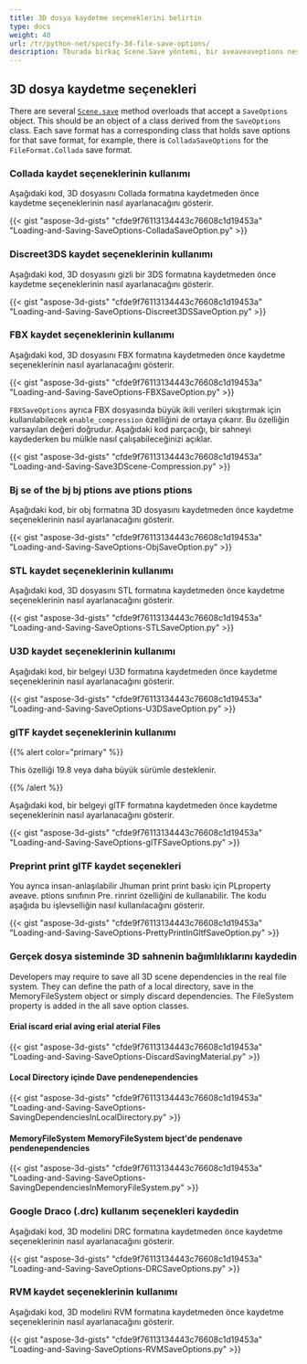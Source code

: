 ```yaml
---
title: 3D dosya kaydetme seçeneklerini belirtin
type: docs
weight: 40
url: /tr/python-net/specify-3d-file-save-options/
description: Tburada birkaç Scene.Save yöntemi, bir aveaveaveptions nesnesini kabul eden aşırı yükler. Each kaydetme formatı, bu kaydetme formatı için kaydetme seçeneklerini tutan ilgili bir sınıfa sahiptir.
---
```

##  **3D dosya kaydetme seçenekleri**
There are several [`Scene.save`](https://reference.aspose.com/3d/net/aspose.threed/scene) method overloads that accept a `SaveOptions` object. This should be an object of a class derived from the `SaveOptions` class. Each save format has a corresponding class that holds save options for that save format, for example, there is `ColladaSaveOptions` for the `FileFormat.Collada` save format.
###  **Collada kaydet seçeneklerinin kullanımı**
Aşağıdaki kod, 3D dosyasını Collada formatına kaydetmeden önce kaydetme seçeneklerinin nasıl ayarlanacağını gösterir.

{{< gist "aspose-3d-gists" "cfde9f76113134443c76608c1d19453a" "Loading-and-Saving-SaveOptions-ColladaSaveOption.py" >}}
###  **Discreet3DS kaydet seçeneklerinin kullanımı**
Aşağıdaki kod, 3D dosyasını gizli bir 3DS formatına kaydetmeden önce kaydetme seçeneklerinin nasıl ayarlanacağını gösterir.

{{< gist "aspose-3d-gists" "cfde9f76113134443c76608c1d19453a" "Loading-and-Saving-SaveOptions-Discreet3DSSaveOption.py" >}}
###  **FBX kaydet seçeneklerinin kullanımı**
Aşağıdaki kod, 3D dosyasını FBX formatına kaydetmeden önce kaydetme seçeneklerinin nasıl ayarlanacağını gösterir.

{{< gist "aspose-3d-gists" "cfde9f76113134443c76608c1d19453a" "Loading-and-Saving-SaveOptions-FBXSaveOption.py" >}}

`FBXSaveOptions` ayrıca FBX dosyasında büyük ikili verileri sıkıştırmak için kullanılabilecek `enable_compression` özelliğini de ortaya çıkarır. Bu özelliğin varsayılan değeri doğrudur. Aşağıdaki kod parçacığı, bir sahneyi kaydederken bu mülkle nasıl çalışabileceğinizi açıklar.



{{< gist "aspose-3d-gists" "cfde9f76113134443c76608c1d19453a" "Loading-and-Saving-Save3DScene-Compression.py" >}}
###  **Bj se of the bj bj ptions ave ptions ptions**
Aşağıdaki kod, bir obj formatına 3D dosyasını kaydetmeden önce kaydetme seçeneklerinin nasıl ayarlanacağını gösterir.

{{< gist "aspose-3d-gists" "cfde9f76113134443c76608c1d19453a" "Loading-and-Saving-SaveOptions-ObjSaveOption.py" >}}
###  **STL kaydet seçeneklerinin kullanımı**
Aşağıdaki kod, 3D dosyasını STL formatına kaydetmeden önce kaydetme seçeneklerinin nasıl ayarlanacağını gösterir.

{{< gist "aspose-3d-gists" "cfde9f76113134443c76608c1d19453a" "Loading-and-Saving-SaveOptions-STLSaveOption.py" >}}
###  **U3D kaydet seçeneklerinin kullanımı**
Aşağıdaki kod, bir belgeyi U3D formatına kaydetmeden önce kaydetme seçeneklerinin nasıl ayarlanacağını gösterir.

{{< gist "aspose-3d-gists" "cfde9f76113134443c76608c1d19453a" "Loading-and-Saving-SaveOptions-U3DSaveOption.py" >}}
###  **glTF kaydet seçeneklerinin kullanımı**
{{% alert color="primary" %}} 

This özelliği 19.8 veya daha büyük sürümle desteklenir.

{{% /alert %}} 



Aşağıdaki kod, bir belgeyi glTF formatına kaydetmeden önce kaydetme seçeneklerinin nasıl ayarlanacağını gösterir.

{{< gist "aspose-3d-gists" "cfde9f76113134443c76608c1d19453a" "Loading-and-Saving-SaveOptions-glTFSaveOptions.py" >}}
###  **Preprint print glTF kaydet seçenekleri**
You ayrıca insan-anlaşılabilir Jhuman print print baskı için PLproperty aveave. ptions sınıfının Pre. rinrint özelliğini de kullanabilir. The kodu aşağıda bu işlevselliğin nasıl kullanılacağını gösterir.

{{< gist "aspose-3d-gists" "cfde9f76113134443c76608c1d19453a" "Loading-and-Saving-SaveOptions-PrettyPrintInGltfSaveOption.py" >}}
###  **Gerçek dosya sisteminde 3D sahnenin bağımlılıklarını kaydedin**
Developers may require to save all 3D scene dependencies in the real file system. They can define the path of a local directory, save in the MemoryFileSystem object or simply discard dependencies. The FileSystem property is added in the all save option classes.
####  **Erial iscard erial aving erial aterial Files**
{{< gist "aspose-3d-gists" "cfde9f76113134443c76608c1d19453a" "Loading-and-Saving-SaveOptions-DiscardSavingMaterial.py" >}}
####  **Local Directory içinde Dave pendenependencies**
{{< gist "aspose-3d-gists" "cfde9f76113134443c76608c1d19453a" "Loading-and-Saving-SaveOptions-SavingDependenciesInLocalDirectory.py" >}}
####  **MemoryFileSystem MemoryFileSystem bject'de pendenave pendenependencies**
{{< gist "aspose-3d-gists" "cfde9f76113134443c76608c1d19453a" "Loading-and-Saving-SaveOptions-SavingDependenciesInMemoryFileSystem.py" >}}
###  **Google Draco (.drc) kullanım seçenekleri kaydedin**
Aşağıdaki kod, 3D modelini DRC formatına kaydetmeden önce kaydetme seçeneklerinin nasıl ayarlanacağını gösterir.

{{< gist "aspose-3d-gists" "cfde9f76113134443c76608c1d19453a" "Loading-and-Saving-SaveOptions-DRCSaveOptions.py" >}}
###  **RVM kaydet seçeneklerinin kullanımı**
Aşağıdaki kod, 3D modelini RVM formatına kaydetmeden önce kaydetme seçeneklerinin nasıl ayarlanacağını gösterir.

{{< gist "aspose-3d-gists" "cfde9f76113134443c76608c1d19453a" "Loading-and-Saving-SaveOptions-RVMSaveOptions.py" >}}
